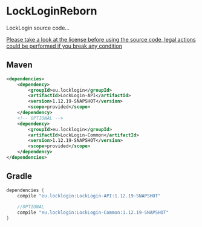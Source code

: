 # LockLoginReborn
 LockLogin source code...

 [Please take a look at the license before using the source code, legal actions could be performed if you break any condition](http://karmaconfigs.ml/license/)

## Maven

```xml
<dependencies>
    <dependency>
        <groupId>eu.locklogin</groupId>
        <artifactId>LockLogin-API</artifactId>
        <version>1.12.19-SNAPSHOT</version>
        <scope>provided</scope>
    </dependency>
    <!-- OPTIONAL -->
    <dependency>
        <groupId>eu.locklogin</groupId>
        <artifactId>LockLogin-Common</artifactId>
        <version>1.12.19-SNAPSHOT</version>
        <scope>provided</scope>
    </dependency>
</dependencies>
```

## Gradle

```gradle
dependencies {
    compile "eu.locklogin:LockLogin-API:1.12.19-SNAPSHOT"
    
    //OPTIONAL
    compile "eu.locklogin:LockLogin-Common:1.12.19-SNAPSHOT"
}
```
